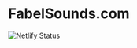 # FabelSounds.com

[![Netlify Status](https://api.netlify.com/api/v1/badges/51691ae8-a6c2-4f4e-8b76-b3b3f5eecde1/deploy-status)](https://app.netlify.com/sites/cranky-einstein-c84a1d/deploys)
